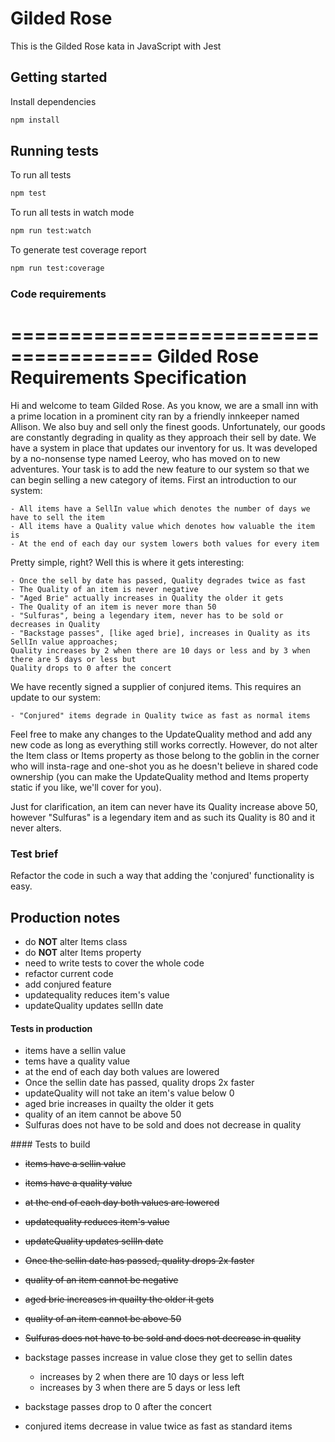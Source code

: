 # Gilded Rose

This is the Gilded Rose kata in JavaScript with Jest

## Getting started

Install dependencies

```sh
npm install
```

## Running tests

To run all tests

```sh
npm test
```

To run all tests in watch mode

```sh
npm run test:watch
```

To generate test coverage report

```sh
npm run test:coverage
```


### Code requirements
======================================
Gilded Rose Requirements Specification
======================================

Hi and welcome to team Gilded Rose. As you know, we are a small inn with a prime location in a
prominent city ran by a friendly innkeeper named Allison. We also buy and sell only the finest goods.
Unfortunately, our goods are constantly degrading in quality as they approach their sell by date. We
have a system in place that updates our inventory for us. It was developed by a no-nonsense type named
Leeroy, who has moved on to new adventures. Your task is to add the new feature to our system so that
we can begin selling a new category of items. First an introduction to our system:

	- All items have a SellIn value which denotes the number of days we have to sell the item
	- All items have a Quality value which denotes how valuable the item is
	- At the end of each day our system lowers both values for every item

Pretty simple, right? Well this is where it gets interesting:

	- Once the sell by date has passed, Quality degrades twice as fast
	- The Quality of an item is never negative
	- "Aged Brie" actually increases in Quality the older it gets
	- The Quality of an item is never more than 50
	- "Sulfuras", being a legendary item, never has to be sold or decreases in Quality
	- "Backstage passes", [like aged brie], increases in Quality as its SellIn value approaches;
	Quality increases by 2 when there are 10 days or less and by 3 when there are 5 days or less but
	Quality drops to 0 after the concert

We have recently signed a supplier of conjured items. This requires an update to our system:

	- "Conjured" items degrade in Quality twice as fast as normal items

Feel free to make any changes to the UpdateQuality method and add any new code as long as everything
still works correctly. However, do not alter the Item class or Items property as those belong to the
goblin in the corner who will insta-rage and one-shot you as he doesn't believe in shared code
ownership (you can make the UpdateQuality method and Items property static if you like, we'll cover
for you).

Just for clarification, an item can never have its Quality increase above 50, however "Sulfuras" is a
legendary item and as such its Quality is 80 and it never alters.

### Test brief

Refactor the code in such a way that adding the 'conjured' functionality is easy.

## Production notes

* do **NOT** alter Items class
* do **NOT** alter Items property
* need to write tests to cover the whole code
* refactor current code
* add conjured feature
* updatequality reduces item's value
* updateQuality updates sellIn date


#### Tests in production

* items have a sellin value
* tems have a quality value
* at the end of each day both values are lowered
* Once the sellin date has passed, quality drops 2x faster
* updateQuality will not take an item's value below 0
* aged brie increases in quailty the older it gets
* quality of an item cannot be above 50
* Sulfuras does not have to be sold and does not decrease in quality


#### Tests to build

* ~~items have a sellin value~~
* ~~items have a quality value~~
* ~~at the end of each day both values are lowered~~

* ~~updatequality reduces item's value~~
* ~~updateQuality updates sellIn date~~
* ~~Once the sellin date has passed, quality drops 2x faster~~
* ~~quality of an item cannot be negative~~
* ~~aged brie increases in quailty the older it gets~~
* ~~quality of an item cannot be above 50~~
* ~~Sulfuras does not have to be sold and does not decrease in quality~~
* backstage passes increase in value close they get to sellin dates
  - increases by 2 when there are 10 days or less left
  - increases by 3 when there are 5 days or less left
* backstage passes drop to 0 after the concert
* conjured items decrease in value twice as fast as standard items
